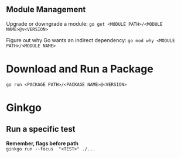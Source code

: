 ## Module Management
Upgrade or downgrade a module: `go get <MODULE PATH>/<MODULE NAME>@v<VERSION>`

Figure out why Go wants an indirect dependency: `go mod why <MODULE PATH>/<MODULE NAME>`

# Download and Run a Package
`go run <PACKAGE PATH>/<PACKAGE NAME>@<VERSION>`

# Ginkgo
## Run a specific test
**Remember, flags before path**  
`ginkgo run --focus  "<TEST>" ./...`
